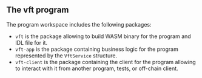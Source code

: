 ## The **vft** program

The program workspace includes the following packages:
- `vft` is the package allowing to build WASM binary for the program and IDL file for it. 
- `vft-app` is the package containing business logic for the program represented by the `VftService` structure.  
- `vft-client` is the package containing the client for the program allowing to interact with it from another program, tests, or
  off-chain client.

